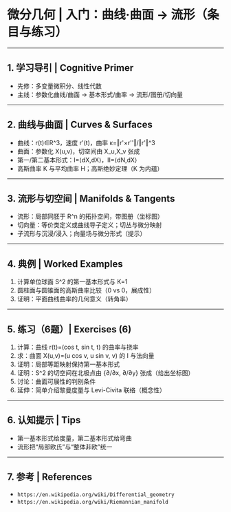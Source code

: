 # 微分几何 | 入门：曲线·曲面 → 流形（条目与练习）

---

## 1. 学习导引 | Cognitive Primer

- 先修：多变量微积分、线性代数
- 主线：参数化曲线/曲面 → 基本形式/曲率 → 流形/图册/切向量

---

## 2. 曲线与曲面 | Curves & Surfaces

- 曲线：r(t)∈R^3，速度 r'(t)，曲率 κ=‖r'×r''‖/‖r'‖^3
- 曲面：参数化 X(u,v)，切空间由 X_u,X_v 张成
- 第一/第二基本形式：I=⟨dX,dX⟩，II=⟨dN,dX⟩
- 高斯曲率 K 与平均曲率 H；高斯绝妙定理（K 为内蕴）

---

## 3. 流形与切空间 | Manifolds & Tangents

- 流形：局部同胚于 R^n 的拓扑空间，带图册（坐标图）
- 切向量：等价类定义或曲线导子定义；切丛与微分映射
- 子流形与沉浸/浸入；向量场与微分形式（提示）

---

## 4. 典例 | Worked Examples

1) 计算单位球面 S^2 的第一基本形式与 K=1
2) 圆柱面与圆锥面的高斯曲率比较（0 vs 0，展成性）
3) 证明：平面曲线曲率的几何意义（转角率）

---

## 5. 练习（6题）| Exercises (6)

1) 计算：曲线 r(t)=(cos t, sin t, t) 的曲率与挠率
2) 求：曲面 X(u,v)=(u cos v, u sin v, v) 的 I 与法向量
3) 证明：局部等距映射保持第一基本形式
4) 证明：S^2 的切空间在北极点由 {∂/∂x, ∂/∂y} 张成（给出坐标图）
5) 讨论：曲面可展性的判别条件
6) 延伸：简单介绍黎曼度量与 Levi-Civita 联络（概念性）

---

## 6. 认知提示 | Tips

- 第一基本形式给度量，第二基本形式给弯曲
- 流形把“局部欧氏”与“整体非欧”统一

---

## 7. 参考 | References

- `https://en.wikipedia.org/wiki/Differential_geometry`
- `https://en.wikipedia.org/wiki/Riemannian_manifold`

